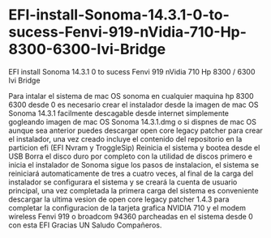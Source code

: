 # EFI-install-Sonoma-14.3.1-0-to-sucess-Fenvi-919-nVidia-710-Hp-8300-6300-Ivi-Bridge
EFI install Sonoma 14.3.1  0 to sucess Fenvi 919 nVidia 710 Hp 8300 / 6300 Ivi Bridge

Para intalar el sistema de mac OS sonoma en cualquier maquina hp 8300 6300 desde 0 es necesario crear
el instalador desde la imagen de mac OS Sonoma 14.3.1 facilmente descagable desde internet simplemente
gogleando imagen de mac OS Sonoma 14.3.1.dmg o si dispnes de mac OS aunque sea anterior puedes descargar
open core legacy patcher para crear el instalador, una vez creado incluye el contenido del repositorio
en la particion efi (EFI Nvram y TroggleSip)
Reinicia el sistema y bootea desde el USB Borra el disco duro por completo con la utilidad de discos primero
e inicia el instalador de Sonoma sigue los pasos de instalacion, el sistema se reiniciará automaticamente
de tres a cuatro veces, al final de la carga del instalador se configurara el sistema y se creará la cuenta
de usuario principal, una vez completada la primera carga del sistema es conveniente descargar la ultima vesion 
de open core legacy patcher 1.4.3 para completar la configuracion de la tarjeta grafica NVIDIA 710 y el modem
wireless Fenvi 919 o broadcom 94360 parcheadas en el sistema desde 0 con esta EFI Gracias UN Saludo Compañeros.


